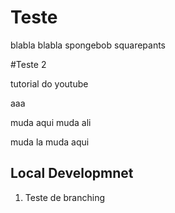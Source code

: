 # Teste


blabla blabla 
spongebob squarepants 



#Teste 2 

tutorial do youtube



aaa



muda aqui muda ali

muda la muda aqui



## Local Developmnet


1. Teste de branching 
